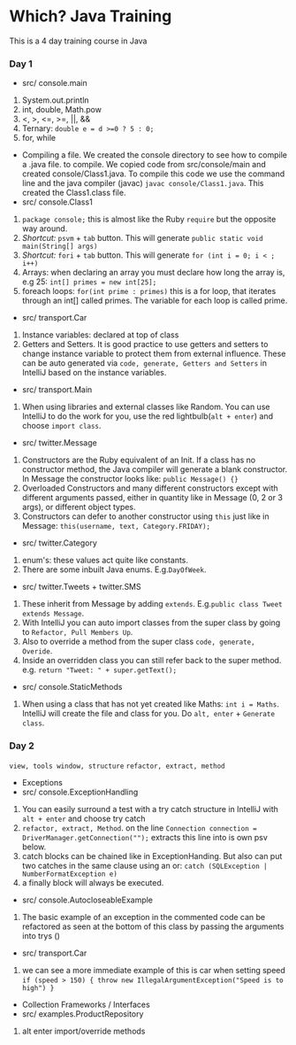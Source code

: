 # Which? Java Training    

This is a 4 day training course in Java    

### Day 1
- src/ console.main
1. System.out.println
2. int, double, Math.pow
3. <, >, <=, >=, ||, &&
4. Ternary: `double e = d >=0 ? 5 : 0;`
5. for, while
- Compiling a file. We created the console directory to see how to compile a .java file. to compile. We copied code from src/console/main and created console/Class1.java. To compile this code we use the command line and the java compiler (javac) `javac console/Class1.java`. This created the Class1.class file.
- src/ console.Class1
1. `package console;` this is almost like the Ruby `require` but the opposite way around.
2. *Shortcut:* `psvm` + `tab` button. This will generate `public static void main(String[] args)`
3. *Shortcut:* `fori` + `tab` button. This will generate `for (int i = 0; i < ; i++)`
4. Arrays: when declaring an array you must declare how long the array is, e.g 25: `int[] primes = new int[25];`
5. foreach loops: `for(int prime : primes)` this is a for loop, that iterates through an int[] called primes. The variable for each loop is called prime.
- src/ transport.Car
1. Instance variables: declared at top of class
2. Getters and Setters. It is good practice to use getters and setters to change instance variable to protect them from external influence. These can be auto generated via `code, generate, Getters and Setters` in IntelliJ based on the instance variables.
- src/ transport.Main
1. When using libraries and external classes like Random. You can use IntelliJ to do the work for you, use the red lightbulb(`alt + enter`) and choose `import class`.
- src/ twitter.Message
1. Constructors are the Ruby equivalent of an Init. If a class has no constructor method, the Java compiler will generate a blank constructor. In Message the constructor looks like: `public Message() {}`
2. Overloaded Constructors and many different constructors except with different arguments passed, either in quantity like in Message (0, 2 or 3 args), or different object types.
3. Constructors can defer to another constructor using `this` just like in Message: `this(username, text, Category.FRIDAY);`
- src/ twitter.Category
1. enum's: these values act quite like constants.
2. There are some inbuilt Java enums. E.g.`DayOfWeek`.
- src/ twitter.Tweets + twitter.SMS
1. These inherit from Message by adding `extends`. E.g.`public class Tweet extends Message`.
2. With IntelliJ you can auto import classes from the super class by going to `Refactor, Pull Members Up`.
3. Also to override a method from the super class `code, generate, Overide`.
4. Inside an overridden class you can still refer back to the super method. e.g. `return "Tweet: " + super.getText();`
- src/ console.StaticMethods
1. When using a class that has not yet created like Maths: `int i = Maths`. IntelliJ will create the file and class for you. Do `alt, enter` + `Generate class`.

### Day 2

`view, tools window, structure`
`refactor, extract, method`

- Exceptions
- src/ console.ExceptionHandling
1. You can easily surround a test with a try catch structure in IntelliJ with `alt + enter` and choose try catch
2. `refactor, extract, Method`. on the line `Connection connection = DriverManager.getConnection("");` extracts this line into is own psv below.
3. catch blocks can be chained like in ExceptionHanding. But also can put two catches in the same clause using an or: `catch (SQLException | NumberFormatException e)`
4. a finally block will always be executed.
- src/ console.AutocloseableExample
1. The basic example of an exception in the commented code can be refactored as seen at the bottom of this class by passing the arguments into trys ()
- src/ transport.Car
1. we can see a more immediate example of this is car when setting speed `if (speed > 150) { throw new IllegalArgumentException("Speed is to high") }`

- Collection Frameworks / Interfaces
- src/ examples.ProductRepository
1.  alt enter import/override methods
